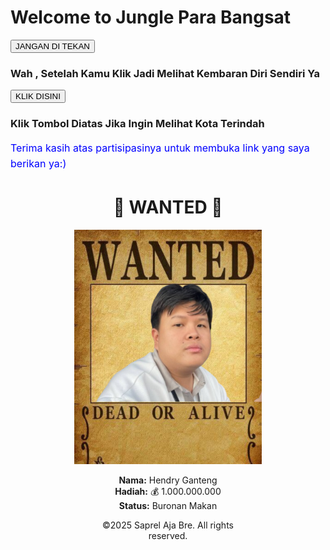 <html>
  <head>
    <title>Coba-Coba Aja Ini Mah</title>
  </head>
  <body>
<h1>Welcome to Jungle Para Bangsat</h1>
 <a href="https://id.pinterest.com/pin/529032287499140281/" target="_blank">
      <button>JANGAN DI TEKAN</button>  </a>
<h3>Wah , Setelah Kamu Klik Jadi Melihat Kembaran Diri Sendiri Ya</h3>
 <a href="https://id.wikipedia.org/wiki/Medan_Tembung,_Medan" target="_blank"> 
  <button>KLIK DISINI</button> </a>
<h3> Klik Tombol Diatas Jika Ingin Melihat Kota Terindah </h3>
   <p style="color: blue; font-size: 16px; line-height: 1.6;">
Terima kasih atas partisipasinya untuk membuka link yang saya berikan ya:)
</p>
    <h1 align="center">🛑 WANTED 🛑</h1>

<p align="center">
  <img src="hendry2.png" alt="WANTED Poster" width="300" />
</p>

<p align="center">
  <strong>Nama:</strong> Hendry Ganteng <br />
  <strong>Hadiah:</strong> 💰 1.000.000.000 <br />
  <strong>Status:</strong> Buronan Makan
</p>
<div style="width: 50%; margin: auto; text-align: center;">
  <p>&copy;2025 Saprel Aja Bre. All rights reserved.</p>
</div>
  </body>
</html>
